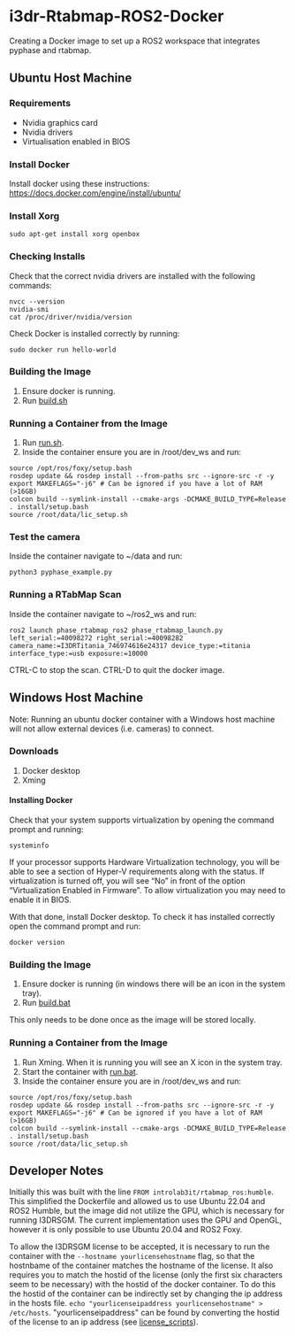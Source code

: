 # i3dr-Rtabmap-ROS2-Docker
Creating a Docker image to set up a ROS2 workspace that integrates pyphase and rtabmap.



## Ubuntu Host Machine

### Requirements
- Nvidia graphics card
- Nvidia drivers
- Virtualisation enabled in BIOS

### Install Docker
Install docker using these instructions: https://docs.docker.com/engine/install/ubuntu/

### Install Xorg
```
sudo apt-get install xorg openbox
```

### Checking Installs
Check that the correct nvidia drivers are installed with the following commands:
```
nvcc --version
nvidia-smi
cat /proc/driver/nvidia/version
```
Check Docker is installed correctly by running:
```
sudo docker run hello-world
```

### Building the Image
1. Ensure docker is running.
2. Run [build.sh](build.sh)

### Running a Container from the Image
1. Run [run.sh](run.sh).
2. Inside the container ensure you are in /root/dev_ws and run:
```
source /opt/ros/foxy/setup.bash
rosdep update && rosdep install --from-paths src --ignore-src -r -y
export MAKEFLAGS="-j6" # Can be ignored if you have a lot of RAM (>16GB)
colcon build --symlink-install --cmake-args -DCMAKE_BUILD_TYPE=Release
. install/setup.bash
source /root/data/lic_setup.sh
```

### Test the camera
Inside the container navigate to ~/data and run:
```
python3 pyphase_example.py
```

### Running a RTabMap Scan
Inside the container navigate to ~/ros2_ws and run:
```
ros2 launch phase_rtabmap_ros2 phase_rtabmap_launch.py left_serial:=40098272 right_serial:=40098282 camera_name:=I3DRTitania_746974616e24317 device_type:=titania interface_type:=usb exposure:=10000
```
CTRL-C to stop the scan.
CTRL-D to quit the docker image.



## Windows Host Machine
Note: Running an ubuntu docker container with a Windows host machine will not allow external devices (i.e. cameras) to connect. 

### Downloads
1. Docker desktop
2. Xming

#### Installing Docker
Check that your system supports virtualization by opening the command prompt and running:
```
systeminfo
```
If your processor supports Hardware Virtualization technology, you will be able to see a section of Hyper-V requirements along with the status. If virtualization is turned off, you will see “No” in front of the option “Virtualization Enabled in Firmware”. To allow virtualization you may need to enable it in BIOS.

With that done, install Docker desktop. To check it has installed correctly open the command prompt and run:
```
docker version
```

### Building the Image
1. Ensure docker is running (in windows there will be an icon in the system tray).
2. Run [build.bat](build.bat)

This only needs to be done once as the image will be stored locally.

### Running a Container from the Image
1. Run Xming. When it is running you will see an X icon in the system tray.
2. Start the container with [run.bat](run.bat).
3. Inside the container ensure you are in /root/dev_ws and run:
```
source /opt/ros/foxy/setup.bash
rosdep update && rosdep install --from-paths src --ignore-src -r -y
export MAKEFLAGS="-j6" # Can be ignored if you have a lot of RAM (>16GB)
colcon build --symlink-install --cmake-args -DCMAKE_BUILD_TYPE=Release
. install/setup.bash
source /root/data/lic_setup.sh
```

## Developer Notes
Initially this was built with the line `FROM introlab3it/rtabmap_ros:humble`. This simplified the Dockerfile and allowed us to use Ubuntu 22.04 and ROS2 Humble, but the image did not utilize the GPU, which is necessary for running I3DRSGM. The current implementation uses the GPU and OpenGL, however it is only possible to use Ubuntu 20.04 and ROS2 Foxy.

To allow the I3DRSGM license to be accepted, it is necessary to run the container with the `--hostname yourlicensehostname` flag, so that the hostnbame of the container matches the hostname of the license. It also requires you to match the hostid of the license (only the first six characters seem to be necessary) with the hostid of the docker container. To do this the hostid of the container can be indirectly set by changing the ip address in the hosts file. `echo "yourlicenseipaddress yourlicensehostname" > /etc/hosts`. "yourlicenseipaddress" can be found by converting the hostid of the license to an ip address (see [license_scripts](license_scripts)).